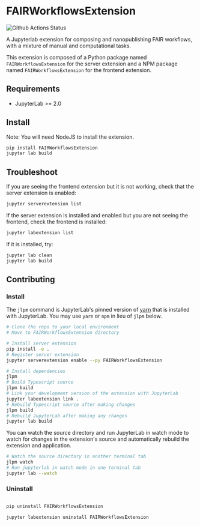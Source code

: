 # FAIRWorkflowsExtension

![Github Actions Status](https://github.com/fair-workflows/FAIRWorkflowsExtension/workflows/Build/badge.svg)

A Jupyterlab extension for composing and nanopublishing FAIR workflows, with a mixture of manual and computational tasks. 


This extension is composed of a Python package named `FAIRWorkflowsExtension`
for the server extension and a NPM package named `FAIRWorkflowsExtension`
for the frontend extension.


## Requirements

* JupyterLab >= 2.0

## Install

Note: You will need NodeJS to install the extension.

```bash
pip install FAIRWorkflowsExtension
jupyter lab build
```

## Troubleshoot

If you are seeing the frontend extension but it is not working, check
that the server extension is enabled:

```bash
jupyter serverextension list
```

If the server extension is installed and enabled but you are not seeing
the frontend, check the frontend is installed:

```bash
jupyter labextension list
```

If it is installed, try:

```bash
jupyter lab clean
jupyter lab build
```

## Contributing

### Install

The `jlpm` command is JupyterLab's pinned version of
[yarn](https://yarnpkg.com/) that is installed with JupyterLab. You may use
`yarn` or `npm` in lieu of `jlpm` below.

```bash
# Clone the repo to your local environment
# Move to FAIRWorkflowsExtension directory

# Install server extension
pip install -e .
# Register server extension
jupyter serverextension enable --py FAIRWorkflowsExtension

# Install dependencies
jlpm
# Build Typescript source
jlpm build
# Link your development version of the extension with JupyterLab
jupyter labextension link .
# Rebuild Typescript source after making changes
jlpm build
# Rebuild JupyterLab after making any changes
jupyter lab build
```

You can watch the source directory and run JupyterLab in watch mode to watch for changes in the extension's source and automatically rebuild the extension and application.

```bash
# Watch the source directory in another terminal tab
jlpm watch
# Run jupyterlab in watch mode in one terminal tab
jupyter lab --watch
```

### Uninstall

```bash

pip uninstall FAIRWorkflowsExtension

jupyter labextension uninstall FAIRWorkflowsExtension
```
